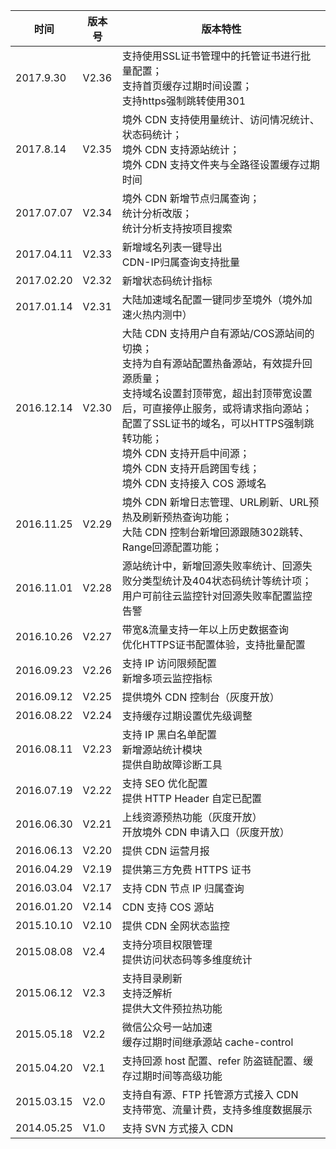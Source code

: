 | 时间         | 版本号   | 版本特性                                     |
| ---------- | ----- | ---------------------------------------- |
| 2017.9.30  | V2.36 | 支持使用SSL证书管理中的托管证书进行批量配置；<br/>支持首页缓存过期时间设置；<br/>支持https强制跳转使用301 |
| 2017.8.14  | V2.35 | 境外 CDN 支持使用量统计、访问情况统计、状态码统计；<br/>境外 CDN 支持源站统计；<br/>境外 CDN 支持文件夹与全路径设置缓存过期时间 |
| 2017.07.07 | V2.34 | 境外 CDN 新增节点归属查询；<br/>统计分析改版；<br/>统计分析支持按项目搜索 |
| 2017.04.11 | V2.33 | 新增域名列表一键导出<br>CDN-IP归属查询支持批量             |
| 2017.02.20 | V2.32 | 新增状态码统计指标                                |
| 2017.01.14 | V2.31 | 大陆加速域名配置一键同步至境外（境外加速火热内测中）               |
| 2016.12.14 | V2.30 | 大陆 CDN 支持用户自有源站/COS源站间的切换；<br>支持为自有源站配置热备源站，有效提升回源质量；<br>支持域名设置封顶带宽，超出封顶带宽设置后，可直接停止服务，或将请求指向源站；<br>配置了SSL证书的域名，可以HTTPS强制跳转功能；<br>境外 CDN 支持开启中间源；<br>境外 CDN 支持开启跨国专线；<br>境外 CDN 支持接入 COS 源域名 |
| 2016.11.25 | V2.29 | 境外 CDN 新增日志管理、URL刷新、URL预热及刷新预热查询功能；<br>大陆 CDN 控制台新增回源跟随302跳转、Range回源配置功能； |
| 2016.11.01 | V2.28 | 源站统计中，新增回源失败率统计、回源失败分类型统计及404状态码统计等统计项；<br>用户可前往云监控针对回源失败率配置监控告警 |
| 2016.10.26 | V2.27 | 带宽&流量支持一年以上历史数据查询<br>优化HTTPS证书配置体验，支持批量配置 |
| 2016.09.23 | V2.26 | 支持 IP 访问限频配置<br>新增多项云监控指标                |
| 2016.09.12 | V2.25 | 提供境外 CDN 控制台（灰度开放）                       |
| 2016.08.22 | V2.24 | 支持缓存过期设置优先级调整                            |
| 2016.08.11 | V2.23 | 支持 IP 黑白名单配置<br>新增源站统计模块<br>提供自助故障诊断工具   |
| 2016.07.19 | V2.22 | 支持 SEO 优化配置<br> 提供 HTTP Header 自定已配置     |
| 2016.06.30 | V2.21 | 上线资源预热功能（灰度开放）<br>开放境外 CDN 申请入口（灰度开放）      |
| 2016.06.13 | V2.20 | 提供 CDN 运营月报                              |
| 2016.04.29 | V2.19 | 提供第三方免费 HTTPS 证书                         |
| 2016.03.04 | V2.17 | 支持 CDN 节点 IP 归属查询                        |
| 2016.01.20 | V2.14 | CDN 支持 COS 源站                            |
| 2015.10.10 | V2.10 | 提供 CDN 全网状态监控                            |
| 2015.08.08 | V2.4  | 支持分项目权限管理<br>提供访问状态码等多维度统计               |
| 2015.06.12 | V2.3  | 支持目录刷新<br>支持泛解析<br>提供大文件预拉热功能            |
| 2015.05.18 | V2.2  | 微信公众号一站加速<br>缓存过期时间继承源站 cache-control    |
| 2015.04.20 | V2.1  | 支持回源 host 配置、refer 防盗链配置、缓存过期时间等高级功能     |
| 2015.03.15 | V2.0  | 支持自有源、FTP 托管源方式接入 CDN <br>支持带宽、流量计费，支持多维度数据展示 |
| 2014.05.25 | V1.0  | 支持 SVN 方式接入 CDN                          |
